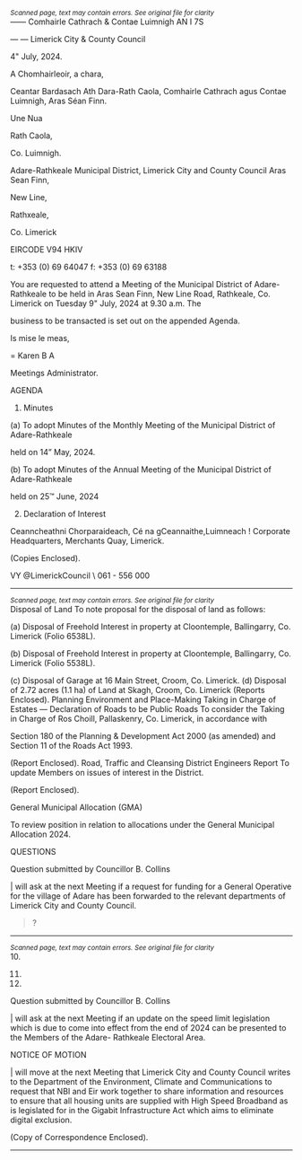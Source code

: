 *<small>Scanned page, text may contain errors. See original file for clarity</small>*  
_—_— Comhairle Cathrach
& Contae Luimnigh
AN I 7S

— — Limerick City
& County Council

4" July, 2024.

A Chomhairleoir, a chara,

Ceantar Bardasach Ath Dara-Rath Caola,
Comhairle Cathrach agus Contae Luimnigh,
Aras Séan Finn.

Une Nua

Rath Caola,

Co. Luimnigh.

Adare-Rathkeale Municipal District,
Limerick City and County Council
Aras Sean Finn,

New Line,

Rathxeale,

Co. Limerick

EIRCODE V94 HKIV

t: +353 (0) 69 64047
f: +353 (0) 69 63188

You are requested to attend a Meeting of the Municipal District of Adare-Rathkeale to be held in
Aras Sean Finn, New Line Road, Rathkeale, Co. Limerick on Tuesday 9" July, 2024 at 9.30 a.m. The

business to be transacted is set out on the appended Agenda.

Is mise le meas,

=
Karen B A

Meetings Administrator.

AGENDA

1. Minutes

(a) To adopt Minutes of the Monthly Meeting of the Municipal District of Adare-Rathkeale

held on 14” May, 2024.

(b) To adopt Minutes of the Annual Meeting of the Municipal District of Adare-Rathkeale

held on 25™ June, 2024

2. Declaration of Interest

Ceanncheathni Chorparaideach, Cé na gCeannaithe,Luimneach !
Corporate Headquarters, Merchants Quay, Limerick.

(Copies Enclosed).

VY @LimerickCouncil
\ 061 - 556 000

---
*<small>Scanned page, text may contain errors. See original file for clarity</small>*  
Disposal of Land
To note proposal for the disposal of land as follows:

(a) Disposal of Freehold Interest in property at Cloontemple, Ballingarry, Co. Limerick
(Folio 6538L).

(b) Disposal of Freehold Interest in property at Cloontemple, Ballingarry, Co. Limerick
(Folio 5538L).

(c) Disposal of Garage at 16 Main Street, Croom, Co. Limerick.
(d) Disposal of 2.72 acres (1.1 ha) of Land at Skagh, Croom, Co. Limerick
(Reports Enclosed).
Planning Environment and Place-Making
Taking in Charge of Estates — Declaration of Roads to be Public Roads
To consider the Taking in Charge of Ros Choill, Pallaskenry, Co. Limerick, in accordance with

Section 180 of the Planning & Development Act 2000 (as amended) and Section 11 of the
Roads Act 1993.

(Report Enclosed).
Road, Traffic and Cleansing
District Engineers Report
To update Members on issues of interest in the District.

(Report Enclosed).

General Municipal Allocation (GMA)

To review position in relation to allocations under the General Municipal Allocation 2024.

QUESTIONS

Question submitted by Councillor B. Collins

| will ask at the next Meeting if a request for funding for a General Operative for the village
of Adare has been forwarded to the relevant departments of Limerick City and County
Council.

>?

---
*<small>Scanned page, text may contain errors. See original file for clarity</small>*  
10.

11.

12.

Question submitted by Councillor B. Collins

| will ask at the next Meeting if an update on the speed limit legislation which is due to
come into effect from the end of 2024 can be presented to the Members of the Adare-
Rathkeale Electoral Area.

NOTICE OF MOTION

| will move at the next Meeting that Limerick City and County Council writes to the
Department of the Environment, Climate and Communications to request that NBI and Eir
work together to share information and resources to ensure that all housing units are
supplied with High Speed Broadband as is legislated for in the Gigabit Infrastructure Act
which aims to eliminate digital exclusion.

(Copy of Correspondence Enclosed).

---
